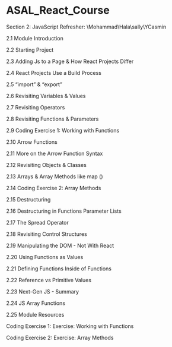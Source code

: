 # ASAL_React_Course

Section 2: JavaScript Refresher: \Mohammad\Hala\sally\YCasmin

2.1 Module Introduction

2.2 Starting Project

2.3 Adding Js to a Page & How React Projects Differ

2.4 React Projects Use a Build Process

2.5 “import” & “export”

2.6 Revisiting Variables & Values

2.7 Revisiting Operators

2.8 Revisiting Functions & Parameters

2.9 Coding Exercise 1: Working with Functions

2.10 Arrow Functions

2.11 More on the Arrow Function Syntax

2.12 Revisiting Objects & Classes

2.13 Arrays & Array Methods like map ()

2.14 Coding Exercise 2: Array Methods

2.15 Destructuring

2.16 Destructuring in Functions Parameter Lists

2.17 The Spread Operator

2.18 Revisiting Control Structures

2.19 Manipulating the DOM - Not With React

2.20 Using Functions as Values

2.21 Defining Functions Inside of Functions

2.22 Reference vs Primitive Values

2.23 Next-Gen JS - Summary

2.24 JS Array Functions

2.25 Module Resources

Coding Exercise 1: Exercise: Working with Functions

Coding Exercise 2: Exercise: Array Methods
